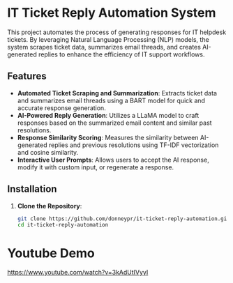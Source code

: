 # IT Ticket Reply Automation System

This project automates the process of generating responses for IT helpdesk tickets. By leveraging Natural Language Processing (NLP) models, the system scrapes ticket data, summarizes email threads, and creates AI-generated replies to enhance the efficiency of IT support workflows.

## Features

- **Automated Ticket Scraping and Summarization**: Extracts ticket data and summarizes email threads using a BART model for quick and accurate response generation.
- **AI-Powered Reply Generation**: Utilizes a LLaMA model to craft responses based on the summarized email content and similar past resolutions.
- **Response Similarity Scoring**: Measures the similarity between AI-generated replies and previous resolutions using TF-IDF vectorization and cosine similarity.
- **Interactive User Prompts**: Allows users to accept the AI response, modify it with custom input, or regenerate a response.

## Installation

1. **Clone the Repository**:
   ```bash
   git clone https://github.com/donneypr/it-ticket-reply-automation.git
   cd it-ticket-reply-automation
   ```

 # Youtube Demo
https://www.youtube.com/watch?v=3kAdUtIVyyI
